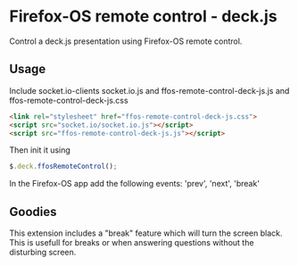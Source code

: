 # Firefox-OS remote control - deck.js

Control a deck.js presentation using Firefox-OS remote control.

## Usage

Include socket.io-clients socket.io.js and ffos-remote-control-deck-js.js and ffos-remote-control-deck-js.css

```html
<link rel="stylesheet" href="ffos-remote-control-deck-js.css">
<script src="socket.io/socket.io.js"></script>
<script src="ffos-remote-control-deck-js.js"></script>
```

Then init it using

```javascript
$.deck.ffosRemoteControl();
```

In the Firefox-OS app add the following events: 'prev', 'next', 'break'

## Goodies

This extension includes a "break" feature which will turn the screen black.
This is usefull for breaks or when answering questions without the disturbing screen.